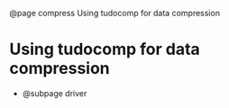 @page compress Using tudocomp for data compression

# Using tudocomp for data compression
* @subpage driver